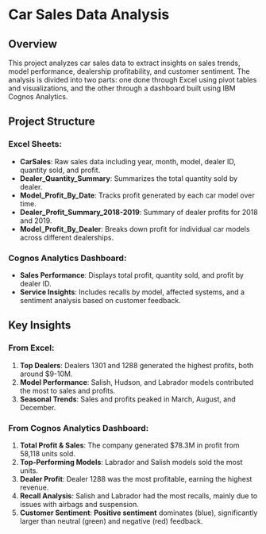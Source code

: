 # Car Sales Data Analysis

## Overview
This project analyzes car sales data to extract insights on sales trends, model performance, dealership profitability, and customer sentiment. The analysis is divided into two parts: one done through Excel using pivot tables and visualizations, and the other through a dashboard built using IBM Cognos Analytics.

## Project Structure

### Excel Sheets:
- **CarSales**: Raw sales data including year, month, model, dealer ID, quantity sold, and profit.
- **Dealer_Quantity_Summary**: Summarizes the total quantity sold by dealer.
- **Model_Profit_By_Date**: Tracks profit generated by each car model over time.
- **Dealer_Profit_Summary_2018-2019**: Summary of dealer profits for 2018 and 2019.
- **Model_Profit_By_Dealer**: Breaks down profit for individual car models across different dealerships.

### Cognos Analytics Dashboard:
- **Sales Performance**: Displays total profit, quantity sold, and profit by dealer ID.
- **Service Insights**: Includes recalls by model, affected systems, and a sentiment analysis based on customer feedback.

## Key Insights

### From Excel:
1. **Top Dealers**: Dealers 1301 and 1288 generated the highest profits, both around $9-10M.
2. **Model Performance**: Salish, Hudson, and Labrador models contributed the most to sales and profits.
3. **Seasonal Trends**: Sales and profits peaked in March, August, and December.

### From Cognos Analytics Dashboard:
1. **Total Profit & Sales**: The company generated $78.3M in profit from 58,118 units sold.
2. **Top-Performing Models**: Labrador and Salish models sold the most units.
3. **Dealer Profit**: Dealer 1288 was the most profitable, earning the highest revenue.
4. **Recall Analysis**: Salish and Labrador had the most recalls, mainly due to issues with airbags and suspension.
5. **Customer Sentiment**: **Positive sentiment** dominates (blue), significantly larger than neutral (green) and negative (red) feedback.
